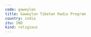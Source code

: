 ```yaml
---
code: gaweylon
title: Gaweylon Tibetan Radio Program
country: india
itu: IND
kind: religious
---
```

